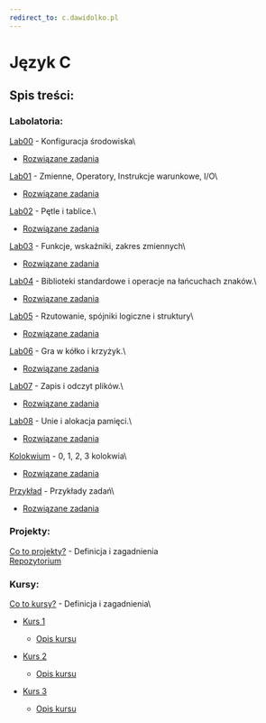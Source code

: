 ```yaml
---
redirect_to: c.dawidolko.pl
---
```


# Język C

## Spis treści:

### Labolatoria:

[Lab00](LAB00/README.md) - Konfiguracja środowiska\
 - [Rozwiązane zadania](https://github.com/dawidolko/Programming-C/tree/main/LAB00)

[Lab01](LAB01/README.md) - Zmienne, Operatory, Instrukcje warunkowe, I/O\
 - [Rozwiązane zadania](https://github.com/dawidolko/Programming-C/tree/main/LAB01)

[Lab02](LAB02/README.md) - Pętle i tablice.\
 - [Rozwiązane zadania](https://github.com/dawidolko/Programming-C/tree/main/LAB02)

[Lab03](LAB03/README.md) - Funkcje, wskaźniki, zakres zmiennych\
 - [Rozwiązane zadania](https://github.com/dawidolko/Programming-C/tree/main/LAB03)

[Lab04](LAB04/README.md) - Biblioteki standardowe i operacje na łańcuchach znaków.\
 - [Rozwiązane zadania](https://github.com/dawidolko/Programming-C/tree/main/LAB04)

[Lab05](LAB05/README.md) - Rzutowanie, spójniki logiczne  i struktury\
 - [Rozwiązane zadania](https://github.com/dawidolko/Programming-C/tree/main/LAB05)

[Lab06](LAB06/README.md) - Gra w kółko i krzyżyk.\
 - [Rozwiązane zadania](https://github.com/dawidolko/Programming-C/tree/main/LAB06)

[Lab07](LAB07/README.md) - Zapis i odczyt plików.\
 - [Rozwiązane zadania](https://github.com/dawidolko/Programming-C/tree/main/LAB07)

[Lab08](LAB08/README.md) - Unie i alokacja pamięci.\
 - [Rozwiązane zadania](https://github.com/dawidolko/Programming-C/tree/main/LAB08)

[Kolokwium](KOLOKWIUM/README.md) - 0, 1, 2, 3 kolokwia\
 - [Rozwiązane zadania](https://github.com/dawidolko/Programming-C/tree/main/Kolokwium)

[Przykład](Example_tasks/README.md) - Przykłady zadań\
 - [Rozwiązane zadania](https://github.com/dawidolko/Programming-C/tree/main/Example_tasks)

### Projekty:

[Co to projekty?](projects/README.md) - Definicja i zagadnienia\
[Repozytorium](https://github.com/dawidolko/Programming-C/tree/main/projects)

### Kursy:

[Co to kursy?](courses/README.md) - Definicja i zagadnienia\
- [Kurs 1](https://github.com/dawidolko/Programming-C/tree/main/courses/Course1)
  - [Opis kursu](courses/Course1/README.md)
  
- [Kurs 2](https://github.com/dawidolko/Programming-C/tree/main/courses/Course1)
  - [Opis kursu](courses/Course2/README.md)
  
- [Kurs 3](https://github.com/dawidolko/Programming-C/tree/main/courses/Course1)
  - [Opis kursu](courses/Course3/README.md)



